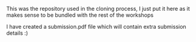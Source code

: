 This was the repository used in the cloning process, I just put it here as it makes sense to be bundled with the rest of the workshops

I have created a submission.pdf file which will contain extra submission details :)
